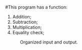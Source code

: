 
#This program has a function:

<ol>
<li>Addition;</li>
<li>Subtraction;</li>
<li>Multiplication;</li>
<li>Equality check;</li>
<ol>
Organized input and output.

